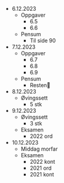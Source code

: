 - 6.12.2023
	- Oppgaver
		- 6.5
		- 6.6
	- Pensum
		- Til side 90
- 7.12.2023
	- Oppgaver
		- 6.7
		- 6.8
		- 6.9
	- Pensum
		- Resten🎉
- 8.12.2023
	- Øvingssett
		- 5 stk
- 9.12.2023
	- Øvingssett
		- 3 stk
	- Eksamen
		- 2022 ord
- 10.12.2023
	- Middag morfar
	- Eksamen
		- 2022 kont
		- 2021 ord
		- 2021 kont